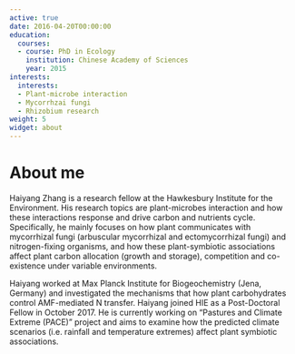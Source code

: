 ```yaml
---
active: true
date: 2016-04-20T00:00:00
education:
  courses:
  - course: PhD in Ecology
    institution: Chinese Academy of Sciences
    year: 2015
interests:
  interests:
  - Plant-microbe interaction
  - Mycorrhzai fungi
  - Rhizobium research
weight: 5
widget: about
---
```


# About me

Haiyang Zhang is a research fellow at the Hawkesbury Institute for the Environment. His research topics are plant-microbes interaction and how these interactions response and drive carbon and nutrients cycle. Specifically, he mainly focuses on how plant communicates with mycorrhizal fungi (arbuscular mycorrhizal and ectomycorrhizal fungi) and nitrogen-fixing organisms, and how these plant-symbiotic associations affect plant carbon allocation (growth and storage), competition and co-existence under variable environments.

Haiyang worked at Max Planck Institute for Biogeochemistry (Jena, Germany) and investigated the mechanisms that how plant carbohydrates control AMF-mediated N transfer. Haiyang joined HIE as a Post-Doctoral Fellow in October 2017. He is currently working on “Pastures and Climate Extreme (PACE)” project and aims to examine how the predicted climate scenarios (i.e. rainfall and temperature extremes) affect plant symbiotic associations.
